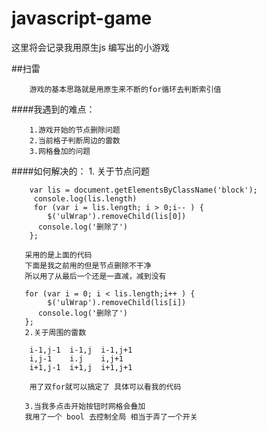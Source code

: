 # javascript-game
这里将会记录我用原生js 编写出的小游戏

##扫雷
        
        游戏的基本思路就是用原生来不断的for循环去判断索引值
        
####我遇到的难点：

        1.游戏开始的节点删除问题
        2.当前格子判断周边的雷数
        3.网格叠加的问题
        
####如何解决的：
        1. 关于节点问题 
        
        var lis = document.getElementsByClassName('block');
         console.log(lis.length)
         for (var i = lis.length; i > 0;i-- ) {
            $('ulWrap').removeChild(lis[0])
          console.log('删除了')
        };

       采用的是上面的代码 
       下面是我之前用的但是节点删除不干净
       所以用了从最后一个还是一直减，减到没有
       
       for (var i = 0; i < lis.length;i++ ) {
            $('ulWrap').removeChild(lis[i])
          console.log('删除了')
       };
       2.关于周围的雷数
       
        i-1,j-1  i-1,j  i-1,j+1  
        i,j-1    i.j    i,j+1
        i+1,j-1  i+1,j  i+1,j+1
        
        用了双for就可以搞定了 具体可以看我的代码
        
       3.当我多点击开始按钮时网格会叠加
       我用了一个 bool 去控制全局 相当于弄了一个开关
